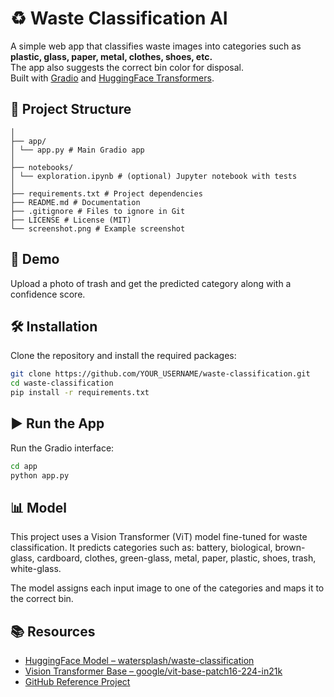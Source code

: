 # ♻️ Waste Classification AI

A simple web app that classifies waste images into categories such as **plastic, glass, paper, metal, clothes, shoes, etc.**  
The app also suggests the correct bin color for disposal.  
Built with [Gradio](https://gradio.app/) and [HuggingFace Transformers](https://huggingface.co/).


## 📂 Project Structure
```waste-classification/
│
├── app/
│ └── app.py # Main Gradio app
│
├── notebooks/
│ └── exploration.ipynb # (optional) Jupyter notebook with tests
│
├── requirements.txt # Project dependencies
├── README.md # Documentation
├── .gitignore # Files to ignore in Git
├── LICENSE # License (MIT)
└── screenshot.png # Example screenshot
```


## 🚀 Demo
Upload a photo of trash and get the predicted category along with a confidence score.



## 🛠️ Installation
Clone the repository and install the required packages:

```bash
git clone https://github.com/YOUR_USERNAME/waste-classification.git
cd waste-classification
pip install -r requirements.txt
```


## ▶️ Run the App
Run the Gradio interface:

```bash
cd app
python app.py
```


## 📊 Model
This project uses a Vision Transformer (ViT) model fine-tuned for waste classification.
It predicts categories such as:
battery, biological, brown-glass, cardboard, clothes, green-glass, metal, paper, plastic, shoes, trash, white-glass.

The model assigns each input image to one of the categories and maps it to the correct bin.



## 📚 Resources
- [HuggingFace Model – watersplash/waste-classification](https://huggingface.co/watersplash/waste-classification)
- [Vision Transformer Base – google/vit-base-patch16-224-in21k](https://huggingface.co/google/vit-base-patch16-224-in21k)
- [GitHub Reference Project](https://github.com/KomaliValluru/waste-classification)


